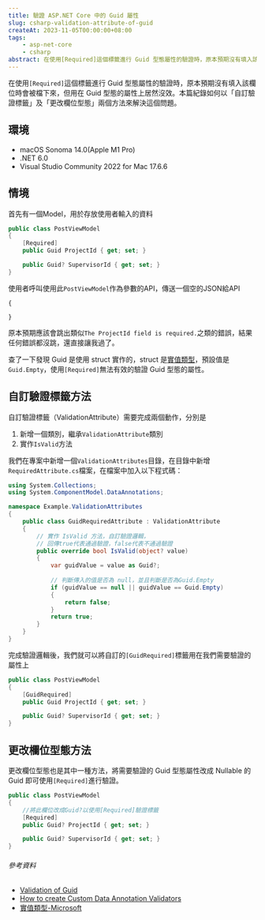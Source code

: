 ```yaml
---
title: 驗證 ASP.NET Core 中的 Guid 屬性
slug: csharp-validation-attribute-of-guid
createAt: 2023-11-05T00:00:00+08:00
tags:
    - asp-net-core
    - csharp
abstract: 在使用[Required]這個標籤進行 Guid 型態屬性的驗證時，原本預期沒有填入該欄位時會被檔下來，但用在 Guid 型態的屬性上居然沒效。本篇紀錄如何以「自訂驗證標籤」及「更改欄位型態」兩個方法來解決這個問題。
---
```


在使用`[Required]`這個標籤進行 Guid 型態屬性的驗證時，原本預期沒有填入該欄位時會被檔下來，但用在 Guid 型態的屬性上居然沒效。本篇紀錄如何以「自訂驗證標籤」及「更改欄位型態」兩個方法來解決這個問題。

## 環境
- macOS Sonoma 14.0(Apple M1 Pro)
- .NET 6.0
- Visual Studio Community 2022 for Mac 17.6.6

## 情境
首先有一個Model，用於存放使用者輸入的資料
```csharp
public class PostViewModel
{
    [Required]
    public Guid ProjectId { get; set; }

    public Guid? SupervisorId { get; set; }
}
```

使用者呼叫使用此`PostViewModel`作為參數的API，傳送一個空的JSON給API
```jsonld
{
    
}
```

原本預期應該會跳出類似`The ProjectId field is required.`之類的錯誤，結果任何錯誤都沒跳，還直接讓我過了。

查了一下發現 Guid 是使用 struct 實作的，struct 是[實值類型][實值類型-Microsoft]，預設值是`Guid.Empty`，使用`[Required]`無法有效的驗證 Guid 型態的屬性。

## 自訂驗證標籤方法
自訂驗證標籤（ValidationAttribute）需要完成兩個動作，分別是
1. 新增一個類別，繼承`ValidationAttribute`類別
2. 實作`IsValid`方法

我們在專案中新增一個`ValidationAttributes`目錄，在目錄中新增`RequiredAttribute.cs`檔案，在檔案中加入以下程式碼：

```csharp
using System.Collections;
using System.ComponentModel.DataAnnotations;

namespace Example.ValidationAttributes
{
    public class GuidRequiredAttribute : ValidationAttribute
    {
        // 實作 IsValid 方法，自訂驗證邏輯，
        // 回傳true代表通過驗證，false代表不通過驗證
        public override bool IsValid(object? value)
        {
            var guidValue = value as Guid?;
            
            // 判斷傳入的值是否為 null，並且判斷是否為Guid.Empty
            if (guidValue == null || guidValue == Guid.Empty)
            {
                return false;
            }
            return true;
        }
    }
}
```

完成驗證邏輯後，我們就可以將自訂的`[GuidRequired]`標籤用在我們需要驗證的屬性上

```csharp
public class PostViewModel
{
    [GuidRequired]
    public Guid ProjectId { get; set; }

    public Guid? SupervisorId { get; set; }
}
```

## 更改欄位型態方法

更改欄位型態也是其中一種方法，將需要驗證的 Guid 型態屬性改成 Nullable 的 Guid 即可使用`[Required]`進行驗證。

```csharp
public class PostViewModel
{
    //將此欄位改成Guid?以使用[Required]驗證標籤
    [Required]
    public Guid? ProjectId { get; set; } 

    public Guid? SupervisorId { get; set; }
}
```


###### 參考資料
- [Validation of Guid]
- [How to create Custom Data Annotation Validators]
- [實值類型-Microsoft]

[Validation of Guid]: https://stackoverflow.com/questions/7187576/validation-of-guid
[How to create Custom Data Annotation Validators]: https://stackoverflow.com/a/3413875
[實值類型-Microsoft]: https://learn.microsoft.com/zh-tw/dotnet/csharp/language-reference/builtin-types/value-types
